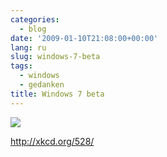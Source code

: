 ```yaml
---
categories:
  - blog
date: '2009-01-10T21:08:00+00:00'
lang: ru
slug: windows-7-beta
tags:
  - windows
  - gedanken
title: Windows 7 beta
---
```




![](http://pics.livejournal.com/yamadharma/pic/0000x10y) 

<http://xkcd.org/528/>